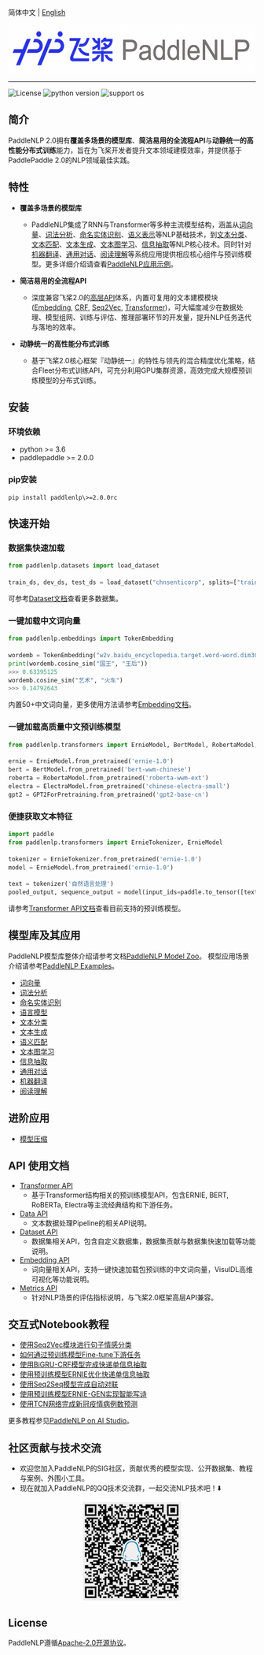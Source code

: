 简体中文 | [English](./README_en.md)

<p align="center">
  <img src="./docs/imgs/paddlenlp.png" width="520" height ="100" />
</p>

------------------------------------------------------------------------------------------

![License](https://img.shields.io/badge/license-Apache%202-red.svg)
![python version](https://img.shields.io/badge/python-3.6+-orange.svg)
![support os](https://img.shields.io/badge/os-linux%2C%20win%2C%20mac-yellow.svg)

## 简介

PaddleNLP 2.0拥有**覆盖多场景的模型库**、**简洁易用的全流程API**与**动静统一的高性能分布式训练**能力，旨在为飞桨开发者提升文本领域建模效率，并提供基于PaddlePaddle 2.0的NLP领域最佳实践。

## 特性

- **覆盖多场景的模型库**
  - PaddleNLP集成了RNN与Transformer等多种主流模型结构，涵盖从[词向量](./examples/word_embedding/)、[词法分析](./examples/lexical_analysis/)、[命名实体识别](./examples/information_extraction/msra_ner/)、[语义表示](./examples/language_model/)等NLP基础技术，到[文本分类](./examples/text_classification/)、[文本匹配](./examples/text_matching/)、[文本生成](./examples/text_generation/)、[文本图学习](./examples/text_graph/erniesage/)、[信息抽取](./examples/information_extraction)等NLP核心技术。同时针对[机器翻译](./examples/machine_translation/)、[通用对话](./examples/dialogue/)、[阅读理解](./examples/machine_reading_comprehension/)等系统应用提供相应核心组件与预训练模型。更多详细介绍请查看[PaddleNLP应用示例](./examples/)。


- **简洁易用的全流程API**
  - 深度兼容飞桨2.0的[高层API](https://www.paddlepaddle.org.cn/documentation/docs/zh/tutorial/quick_start/high_level_api/high_level_api.html)体系，内置可复用的文本建模模块([Embedding](./docs/embeddings.md), [CRF](./paddlenlp/layers/crf.py), [Seq2Vec](./paddlenlp/seq2vec/encoder.py), [Transformer](./docs/transformers.md))，可大幅度减少在数据处理、模型组网、训练与评估、推理部署环节的开发量，提升NLP任务迭代与落地的效率。

- **动静统一的高性能分布式训练**
  - 基于飞桨2.0核心框架『动静统一』的特性与领先的混合精度优化策略，结合Fleet分布式训练API，可充分利用GPU集群资源，高效完成大规模预训练模型的分布式训练。


## 安装

### 环境依赖

- python >= 3.6
- paddlepaddle >= 2.0.0

### pip安装

```
pip install paddlenlp\>=2.0.0rc
```

## 快速开始

### 数据集快速加载

```python
from paddlenlp.datasets import load_dataset

train_ds, dev_ds, test_ds = load_dataset("chnsenticorp", splits=["train", "dev", "test"])
```

可参考[Dataset文档](./docs/datasets.md)查看更多数据集。

### 一键加载中文词向量

```python
from paddlenlp.embeddings import TokenEmbedding

wordemb = TokenEmbedding("w2v.baidu_encyclopedia.target.word-word.dim300")
print(wordemb.cosine_sim("国王", "王后"))
>>> 0.63395125
wordemb.cosine_sim("艺术", "火车")
>>> 0.14792643
```

内置50+中文词向量，更多使用方法请参考[Embedding文档](./examples/word_embedding/README.md)。


### 一键加载高质量中文预训练模型

```python
from paddlenlp.transformers import ErnieModel, BertModel, RobertaModel, ElectraModel, GPT2ForPretraining

ernie = ErnieModel.from_pretrained('ernie-1.0')
bert = BertModel.from_pretrained('bert-wwm-chinese')
roberta = RobertaModel.from_pretrained('roberta-wwm-ext')
electra = ElectraModel.from_pretrained('chinese-electra-small')
gpt2 = GPT2ForPretraining.from_pretrained('gpt2-base-cn')
```

### 便捷获取文本特征

```python
import paddle
from paddlenlp.transformers import ErnieTokenizer, ErnieModel

tokenizer = ErnieTokenizer.from_pretrained('ernie-1.0')
model = ErnieModel.from_pretrained('ernie-1.0')

text = tokenizer('自然语言处理')
pooled_output, sequence_output = model(input_ids=paddle.to_tensor([text['input_ids']]))
```

请参考[Transformer API文档](./docs/transformers.md)查看目前支持的预训练模型。

## 模型库及其应用

PaddleNLP模型库整体介绍请参考文档[PaddleNLP Model Zoo](./docs/model_zoo.md)。
模型应用场景介绍请参考[PaddleNLP Examples](./examples/)。

- [词向量](./examples/word_embedding/)
- [词法分析](./examples/lexical_analysis/)
- [命名实体识别](./examples/information_extraction/msra_ner/)
- [语言模型](./examples/language_model/)
- [文本分类](./examples/text_classification/)
- [文本生成](./examples/text_generation/)
- [语义匹配](./examples/text_matching/)
- [文本图学习](./examples/text_graph/erniesage/)
- [信息抽取](./examples/information_extraction/)
- [通用对话](./examples/dialogue/)
- [机器翻译](./examples/machine_translation/)
- [阅读理解](./examples/machine_reading_comprehension/)

## 进阶应用

- [模型压缩](./examples/model_compression/)

## API 使用文档

- [Transformer API](./docs/transformers.md)
  * 基于Transformer结构相关的预训练模型API，包含ERNIE, BERT, RoBERTa, Electra等主流经典结构和下游任务。
- [Data API](./docs/data.md)
  * 文本数据处理Pipeline的相关API说明。
- [Dataset API](./docs/datasets.md)
  * 数据集相关API，包含自定义数据集，数据集贡献与数据集快速加载等功能说明。
- [Embedding API](./docs/embeddings.md)
  * 词向量相关API，支持一键快速加载包预训练的中文词向量，VisulDL高维可视化等功能说明。
- [Metrics API](./docs/metrics.md)
  * 针对NLP场景的评估指标说明，与飞桨2.0框架高层API兼容。


## 交互式Notebook教程

- [使用Seq2Vec模块进行句子情感分类](https://aistudio.baidu.com/aistudio/projectdetail/1283423)
- [如何通过预训练模型Fine-tune下游任务](https://aistudio.baidu.com/aistudio/projectdetail/1294333)
- [使用BiGRU-CRF模型完成快递单信息抽取](https://aistudio.baidu.com/aistudio/projectdetail/1317771)
- [使用预训练模型ERNIE优化快递单信息抽取](https://aistudio.baidu.com/aistudio/projectdetail/1329361)
- [使用Seq2Seq模型完成自动对联](https://aistudio.baidu.com/aistudio/projectdetail/1321118)
- [使用预训练模型ERNIE-GEN实现智能写诗](https://aistudio.baidu.com/aistudio/projectdetail/1339888)
- [使用TCN网络完成新冠疫情病例数预测](https://aistudio.baidu.com/aistudio/projectdetail/1290873)

更多教程参见[PaddleNLP on AI Studio](https://aistudio.baidu.com/aistudio/personalcenter/thirdview/574995)。


## 社区贡献与技术交流

- 欢迎您加入PaddleNLP的SIG社区，贡献优秀的模型实现、公开数据集、教程与案例、外围小工具。
- 现在就加入PaddleNLP的QQ技术交流群，一起交流NLP技术吧！⬇️

<div align="center">
  <img src="./docs/imgs/qq.png" width="200" height="200" />
</div>  


## License

PaddleNLP遵循[Apache-2.0开源协议](./LICENSE)。
